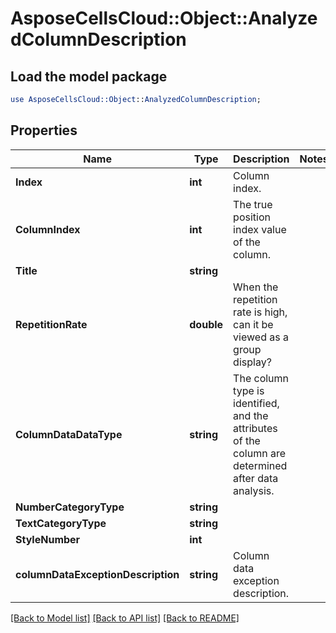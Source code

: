 # AsposeCellsCloud::Object::AnalyzedColumnDescription 

## Load the model package
```perl
use AsposeCellsCloud::Object::AnalyzedColumnDescription;
```

## Properties
Name | Type | Description | Notes
------------ | ------------- | ------------- | -------------
**Index** | **int** | Column index. |
**ColumnIndex** | **int** | The true position index value of the column. |
**Title** | **string** |  |
**RepetitionRate** | **double** | When the repetition rate is high, can it be viewed as a group display? |
**ColumnDataDataType** | **string** | The column type is identified, and the attributes of the column are determined after data analysis. |
**NumberCategoryType** | **string** |  |
**TextCategoryType** | **string** |  |
**StyleNumber** | **int** |  |
**columnDataExceptionDescription** | **string** | Column data exception description. |  

[[Back to Model list]](../README.md#documentation-for-models) [[Back to API list]](../README.md#documentation-for-api-endpoints) [[Back to README]](../README.md)

